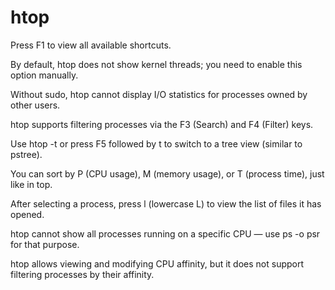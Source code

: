 # htop

Press F1 to view all available shortcuts.

By default, htop does not show kernel threads; you need to enable this option manually.

Without sudo, htop cannot display I/O statistics for processes owned by other users.

htop supports filtering processes via the F3 (Search) and F4 (Filter) keys.

Use htop -t or press F5 followed by t to switch to a tree view (similar to pstree).

You can sort by P (CPU usage), M (memory usage), or T (process time), just like in top.

After selecting a process, press l (lowercase L) to view the list of files it has opened.

htop cannot show all processes running on a specific CPU — use ps -o psr for that purpose.

htop allows viewing and modifying CPU affinity, but it does not support filtering processes by their affinity.
